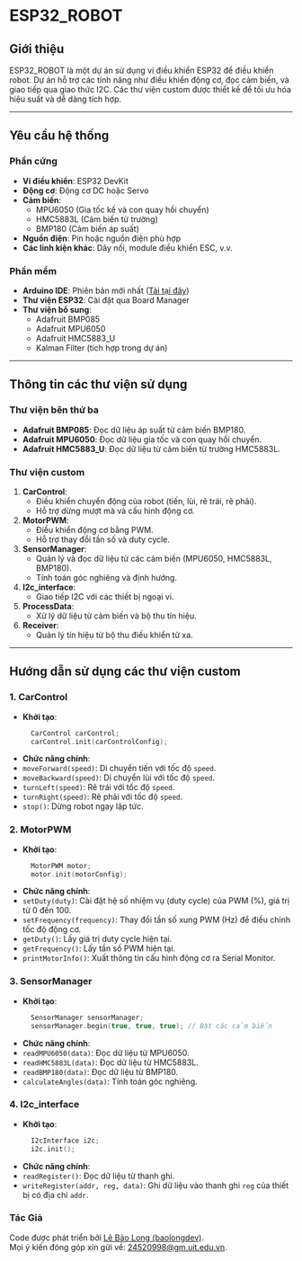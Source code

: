 # ESP32_ROBOT

## Giới thiệu
ESP32_ROBOT là một dự án sử dụng vi điều khiển ESP32 để điều khiển robot. Dự án hỗ trợ các tính năng như điều khiển động cơ, đọc cảm biến, và giao tiếp qua giao thức I2C. Các thư viện custom được thiết kế để tối ưu hóa hiệu suất và dễ dàng tích hợp.

---

## Yêu cầu hệ thống

### Phần cứng
- **Vi điều khiển**: ESP32 DevKit
- **Động cơ**: Động cơ DC hoặc Servo
- **Cảm biến**: 
  - MPU6050 (Gia tốc kế và con quay hồi chuyển)
  - HMC5883L (Cảm biến từ trường)
  - BMP180 (Cảm biến áp suất)
- **Nguồn điện**: Pin hoặc nguồn điện phù hợp
- **Các linh kiện khác**: Dây nối, module điều khiển ESC, v.v.

### Phần mềm
- **Arduino IDE**: Phiên bản mới nhất ([Tải tại đây](https://www.arduino.cc/en/software))
- **Thư viện ESP32**: Cài đặt qua Board Manager
- **Thư viện bổ sung**:
  - Adafruit BMP085
  - Adafruit MPU6050
  - Adafruit HMC5883_U
  - Kalman Filter (tích hợp trong dự án)

---

## Thông tin các thư viện sử dụng

### Thư viện bên thứ ba
- **Adafruit BMP085**: Đọc dữ liệu áp suất từ cảm biến BMP180.
- **Adafruit MPU6050**: Đọc dữ liệu gia tốc và con quay hồi chuyển.
- **Adafruit HMC5883_U**: Đọc dữ liệu từ cảm biến từ trường HMC5883L.

### Thư viện custom
1. **CarControl**:
   - Điều khiển chuyển động của robot (tiến, lùi, rẽ trái, rẽ phải).
   - Hỗ trợ dừng mượt mà và cấu hình động cơ.
2. **MotorPWM**:
   - Điều khiển động cơ bằng PWM.
   - Hỗ trợ thay đổi tần số và duty cycle.
3. **SensorManager**:
   - Quản lý và đọc dữ liệu từ các cảm biến (MPU6050, HMC5883L, BMP180).
   - Tính toán góc nghiêng và định hướng.
4. **I2c_interface**:
   - Giao tiếp I2C với các thiết bị ngoại vi.
5. **ProcessData**:
   - Xử lý dữ liệu từ cảm biến và bộ thu tín hiệu.
6. **Receiver**:
   - Quản lý tín hiệu từ bộ thu điều khiển từ xa.

---

## Hướng dẫn sử dụng các thư viện custom

### 1. **CarControl**
- **Khởi tạo**:
  ```cpp
    CarControl carControl;
    carControl.init(carControlConfig);
  ```
- **Chức năng chính**:
- `moveForward(speed)`: Di chuyển tiến với tốc độ `speed`.
- `moveBackward(speed)`: Di chuyển lùi với tốc độ `speed`.
- `turnLeft(speed)`: Rẽ trái với tốc độ `speed`.
- `turnRight(speed)`: Rẽ phải với tốc độ `speed`.
- `stop()`: Dừng robot ngay lập tức.


### 2. **MotorPWM**
- **Khởi tạo**:
  ```cpp
    MotorPWM motor;
    motor.init(motorConfig);
  ```
- **Chức năng chính**:
- `setDuty(duty)`: Cài đặt hệ số nhiệm vụ (duty cycle) của PWM (%), giá trị từ 0 đến 100.
- `setFrequency(frequency)`: Thay đổi tần số xung PWM (Hz) để điều chỉnh tốc độ động cơ.
- `getDuty()`: Lấy giá trị duty cycle hiện tại.
- `getFrequency()`: Lấy tần số PWM hiện tại.
- `printMotorInfo()`: Xuất thông tin cấu hình động cơ ra Serial Monitor.


### 3. **SensorManager**
- **Khởi tạo**:
  ```cpp
    SensorManager sensorManager;
    sensorManager.begin(true, true, true); // Bật các cảm biến
  ```
- **Chức năng chính**:
- `readMPU6050(data)`: Đọc dữ liệu từ MPU6050.
- `readHMC5883L(data)`: Đọc dữ liệu từ HMC5883L.
- `readBMP180(data)`: Đọc dữ liệu từ BMP180.
- `calculateAngles(data)`: Tính toán góc nghiêng. 

### 4. **I2c_interface**
- **Khởi tạo**:
  ```cpp
    I2cInterface i2c;
    i2c.init();
  ```
- **Chức năng chính**:
- `readRegister()`: Đọc dữ liệu từ thanh ghi.
- `writeRegister(addr, reg, data)`: Ghi dữ liệu vào thanh ghi `reg` của thiết bị có địa chỉ `addr`.


### **Tác Giả**  
Code được phát triển bởi [Lê Bảo Long (baolongdev)](https://github.com/baolongdev).  
Mọi ý kiến đóng góp xin gửi về: [24520998@gm.uit.edu.vn](mailto:24520998@gm.uit.edu.vn).

